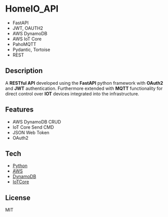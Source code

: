 # HomeIO_API

- FastAPI
- JWT, OAUTH2
- AWS DynamoDB
- AWS IoT Core
- PahoMQTT
- Pydantic, Tortoise
- REST

## Description

A **RESTful API** developed using the **FastAPI** python framework with **OAuth2** and **JWT** authentication. Furthermore extended with **MQTT** functionality for direct control over **IOT** devices integrated into the infrastructure.

## Features

- AWS DynamoDB CRUD
- IoT Core Send CMD
- JSON Web Token
- OAuth2

## Tech

- [Python]
- [AWS]
- [DynamoDB]
- [IoTCore]

## License

MIT

[//]: # (These are reference links used in the body of this note and get stripped out when the markdown processor does its job. There is no need to format nicely because it shouldn't be seen. Thanks SO - http://stackoverflow.com/questions/4823468/store-comments-in-markdown-syntax)

   
[Python]: <https://www.python.org/>
[AWS]: <https://aws.amazon.com/>
[DynamoDB]: <https://aws.amazon.com/dynamodb/>
[IoTCore]: <https://aws.amazon.com/iot-core/>


